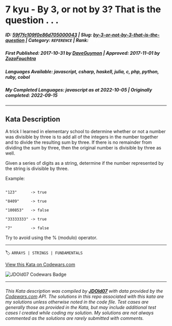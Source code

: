 # 7 kyu - By 3, or not by 3?  That is the question . . .

##### **ID**: [59f7fc109f0e86d705000043](https://www.codewars.com/kata/59f7fc109f0e86d705000043) | **Slug**: [by-3-or-not-by-3-that-is-the-question](https://www.codewars.com/kata/59f7fc109f0e86d705000043) | **Category**: `REFERENCE` | **Rank**: <span style="color:white">7 kyu</span>

##### **First Published**: 2017-10-31 ***by*** [DaveGuymon](https://www.codewars.com/users/DaveGuymon) | **Approved**: 2017-11-01 ***by*** [ZozoFouchtra](https://www.codewars.com/users/ZozoFouchtra)

##### **Languages Available**: javascript, csharp, haskell, julia, c, php, python, ruby, cobol

##### **My Completed Languages**: javascript ***as at*** 2022-10-05 | **Originally completed**: 2022-09-15

---

## Kata Description


A trick I learned in elementary school to determine whether or not a number was divisible by three is to add all of the integers in the number together and to divide the resulting sum by three. If there is no remainder from dividing the sum by three, then the original number is divisible by three as well.



Given a series of digits as a string, determine if the number represented by the string is divisible by three.



Example:



```

"123"      -> true

"8409"     -> true

"100853"   -> false

"33333333" -> true

"7"        -> false

```



Try to avoid using the % (modulo) operator.  

---


🏷 `ARRAYS | STRINGS | FUNDAMENTALS`


[View this Kata on Codewars.com](https://www.codewars.com/kata/59f7fc109f0e86d705000043)

![](https://www.codewars.com/users/jdold07/badges/large "JDOld07 Codewars Badge")

---

###### *This Kata description was compiled by [**JDOld07**](https://tpstech.dev) with data provided by the [Codewars.com](https://www.codewars.com) API.  The solutions in this repo associated with this kata are my solutions unless otherwise noted in the code file.  Test cases are generally those as provided in the Kata, but may include additional test cases I created while coding my solution.  My solutions are not always commented as the solutions are rarely submitted with comments.*
